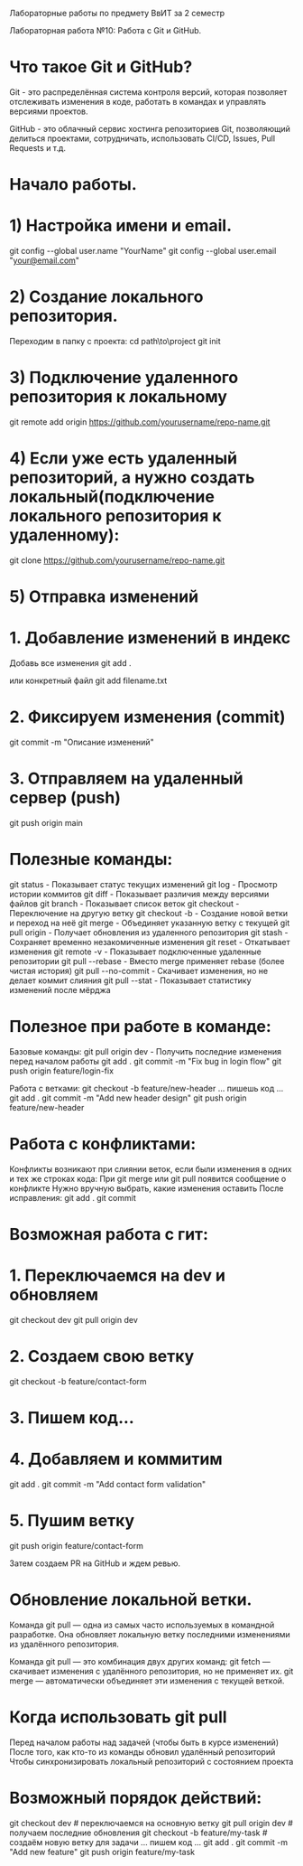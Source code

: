 Лабораторные работы по предмету ВвИТ за 2 семестр

Лабораторная работа №10: Работа с Git и GitHub.

# Что такое Git и GitHub?

Git - это распределённая система контроля версий, которая позволяет отслеживать изменения в коде, работать в командах и управлять версиями проектов.

GitHub - это облачный сервис хостинга репозиториев Git, позволяющий делиться проектами, сотрудничать, использовать CI/CD, Issues, Pull Requests и т.д.

# Начало работы.

# 1) Настройка имени и email.
  git config --global user.name "YourName"
  git config --global user.email "your@email.com"

# 2) Создание локального репозитория.
  Переходим в папку с проекта:
  cd path\to\project
  git init

# 3) Подключение удаленного репозитория к локальному
  git remote add origin https://github.com/yourusername/repo-name.git 

# 4) Если уже есть удаленный репозиторий, а нужно создать локальный(подключение локального репозитория к удаленному):
  git clone https://github.com/yourusername/repo-name.git 

# 5) Отправка изменений

# 1. Добавление изменений в индекс
  Добавь все изменения
  git add .

  или конкретный файл
  git add filename.txt
  
# 2. Фиксируем изменения (commit)
  git commit -m "Описание изменений"

# 3. Отправляем на удаленный сервер (push)
  git push origin main

# Полезные команды:
git status - Показывает статус текущих изменений
git log - Просмотр истории коммитов
git diff - Показывает различия между версиями файлов
git branch - Показывает список веток
git checkout <branch> - Переключение на другую ветку
git checkout -b <new-branch> - Создание новой ветки и переход на неё
git merge <branch> - Объединяет указанную ветку с текущей
git pull origin <branch> - Получает обновления из удаленного репозитория
git stash - Сохраняет временно незакомиченные изменения
git reset - Откатывает изменения
git remote -v - Показывает подключенные удаленные репозитории
git pull --rebase - Вместо merge применяет rebase (более чистая история)
git pull --no-commit - Скачивает изменения, но не делает коммит слияния
git pull --stat - Показывает статистику изменений после мёрджа

# Полезное при работе в команде:
Базовые команды:
  git pull origin dev      - Получить последние изменения перед началом работы
  git add .
  git commit -m "Fix bug in login flow"
  git push origin feature/login-fix

Работа с ветками:
  git checkout -b feature/new-header
  ... пишешь код ...
  git add .
  git commit -m "Add new header design"
  git push origin feature/new-header

# Работа с конфликтами:
Конфликты возникают при слиянии веток, если были изменения в одних и тех же строках кода:
При git merge или git pull появится сообщение о конфликте
Нужно вручную выбрать, какие изменения оставить
После исправления:
  git add .
  git commit

# Возможная работа с гит:
# 1. Переключаемся на dev и обновляем
  git checkout dev
  git pull origin dev

# 2. Создаем свою ветку
git checkout -b feature/contact-form

# 3. Пишем код...

# 4. Добавляем и коммитим
  git add .
  git commit -m "Add contact form validation"

# 5. Пушим ветку
  git push origin feature/contact-form

Затем создаем PR на GitHub и ждем ревью.

# Обновление локальной ветки.
Команда git pull — одна из самых часто используемых в командной разработке. Она обновляет локальную ветку последними изменениями из удалённого репозитория.

Команда git pull — это комбинация двух других команд:
  git fetch — скачивает изменения с удалённого репозитория, но не применяет их.
  git merge — автоматически объединяет эти изменения с текущей веткой.

# Когда использовать git pull
Перед началом работы над задачей (чтобы быть в курсе изменений)
После того, как кто-то из команды обновил удалённый репозиторий
Чтобы синхронизировать локальный репозиторий с состоянием проекта

# Возможный порядок действий:
  git checkout dev        # переключаемся на основную ветку
  git pull origin dev     # получаем последние обновления
  git checkout -b feature/my-task   # создаём новую ветку для задачи
   ... пишем код ...
  git add .
  git commit -m "Add new feature"
  git push origin feature/my-task
